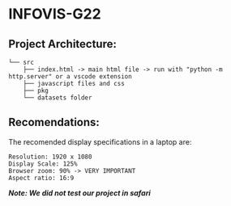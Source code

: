 # INFOVIS-G22

## Project Architecture:

```
└── src
    ├── index.html -> main html file -> run with "python -m http.server" or a vscode extension
    ├── javascript files and css
    ├── pkg
    └── datasets folder
```

## Recomendations:

The recomended display specifications in a laptop are:

```
Resolution: 1920 x 1080
Display Scale: 125%
Browser zoom: 90% -> VERY IMPORTANT
Aspect ratio: 16:9
```

***Note: We did not test our project in safari***